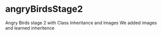 # angryBirdsStage2
Angry Birds stage 2 with Class Inheritance and Images
We added images and learned inheritence

